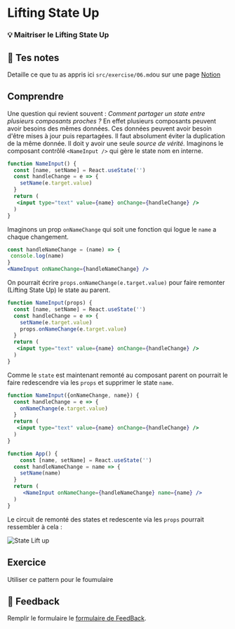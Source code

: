 # Lifting State Up

### 💡 Maitriser le Lifting State Up

## 📝 Tes notes

Detaille ce que tu as appris ici `src/exercise/06.md`ou sur une page [Notion](https://go.mikecodeur.com/course-notes-template)

## Comprendre

Une question qui revient souvent : *Comment partager un state entre plusieurs composants proches ?* En effet plusieurs composants peuvent avoir besoins des mêmes données. Ces données peuvent avoir besoin d'être mises à jour puis repartagées. Il faut absolument éviter la duplication de la même donnée. Il doit y avoir une seule *source de vérité.* Imaginons le composant contrôlé `<NameInput />` qui gère le state nom en interne.

```jsx
function NameInput() {
  const [name, setName] = React.useState('')
  const handleChange = e => {
    setName(e.target.value)
  }
  return (
   <input type="text" value={name} onChange={handleChange} />
  )
}
```

Imaginons un prop `onNameChange` qui soit une fonction qui logue le `name` a chaque changement.

```jsx
const handleNameChange = (name) => {
 console.log(name)
}
<NameInput onNameChange={handleNameChange} />
```

On pourrait écrire `props.onNameChange(e.target.value)` pour faire remonter (Lifting State Up) le state au parent.

```jsx
function NameInput(props) {
  const [name, setName] = React.useState('')
  const handleChange = e => {
    setName(e.target.value)
    props.onNameChange(e.target.value)
  }
  return (
   <input type="text" value={name} onChange={handleChange} />
  )
}
```

Comme le `state` est maintenant remonté au composant parent on pourrait le faire redescendre via les `props` et supprimer le state `name`.

```jsx
function NameInput({onNameChange, name}) {
  const handleChange = e => {
    onNameChange(e.target.value)
  }
  return (
   <input type="text" value={name} onChange={handleChange} />
  )
}

function App() {
	const [name, setName] = React.useState('')
  const handleNameChange = name => {
    setName(name)
  }
  return (
     <NameInput onNameChange={handleNameChange} name={name} />
  )
}
```

Le circuit de remonté des states et redescente via les `props` pourrait ressembler à cela : 


![State Lift up](/lift-up-gif.gif)


## Exercice

Utiliser ce pattern pour le foumulaire

## 🐜 Feedback

Remplir le formulaire le [formulaire de FeedBack](https://go.mikecodeur.com/cours-react-avis).